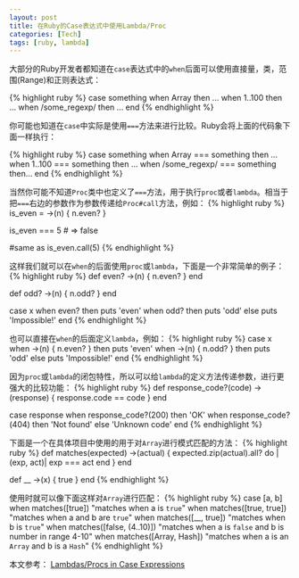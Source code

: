 ```yaml
---
layout: post
title: 在Ruby的Case表达式中使用Lambda/Proc
categories: [Tech]
tags: [ruby, lambda]
---
```


大部分的Ruby开发者都知道在`case`表达式中的`when`后面可以使用直接量，类，范围(Range)和正则表达式：

{% highlight ruby %}
case something
when Array then ...
when 1..100 then ...
when /some_regexp/ then ...
end
{% endhighlight %}

你可能也知道在`case`中实际是使用`===`方法来进行比较。Ruby会将上面的代码象下面一样执行：

{% highlight ruby %}
case something
when Array === something then ...
when 1..100 === something then ...
when /some_regexp/ === something then...
end
{% endhighlight %}

当然你可能不知道`Proc`类中也定义了`===`方法，用于执行`proc`或者`lambda`。相当于把`===`右边的参数作为参数传递给`Proc#call`方法，例如：
{% highlight ruby %}
is_even = ->(n) { n.even? }

is_even === 5 # => false

#same as
is_even.call(5)
{% endhighlight %}

这样我们就可以在`when`的后面使用`proc`或`lambda`，下面是一个非常简单的例子：
{% highlight ruby %}
def even?
  ->(n) { n.even? }
end

def odd?
  ->(n) { n.odd? }
end

case x
when even? then puts 'even'
when odd? then puts 'odd'
else puts 'Impossible!'
end
{% endhighlight %}

也可以直接在`when`的后面定义`lambda`，例如：
{% highlight ruby %}
case x
when ->(n) { n.even? } then puts 'even'
when ->(n) { n.odd? } then puts 'odd'
else puts 'Impossible!'
end
{% endhighlight %}

因为`proc`或`lambda`的闭包特性，所以可以给`lambda`的定义方法传递参数，进行更强大的比较功能：
{% highlight ruby %}
def response_code?(code)
  ->(response) { response.code == code }
end

case response
when response_code?(200) then 'OK'
when response_code?(404) then 'Not found'
else 'Unknown code'
end
{% endhighlight %}

下面是一个在具体项目中使用的用于对`Array`进行模式匹配的方法：
{% highlight ruby %}
def matches(expected)
  ->(actual) {
    expected.zip(actual).all? do |(exp, act)|
      exp === act
    end
  }
end

def __
  ->(x) { true }
end
{% endhighlight %}

使用时就可以像下面这样对`Array`进行匹配：
{% highlight ruby %}
case [a, b]
when matches([true])
 "matches when a is `true`"
when matches([true, true])
 "matches when a and b are `true`"
when matches([__, true])
 "matches when b is `true`"
when matches([false, (4..10)])
 "matches when a is `false` and b is number in range 4-10"
when matches([Array, Hash])
 "matches when a is an `Array` and b is a `Hash`"
{% endhighlight %}

本文参考：
[Lambdas/Procs in Case Expressions](http://batsov.com/articles/2013/09/24/lambdas-slash-procs-in-case-expressions/)
